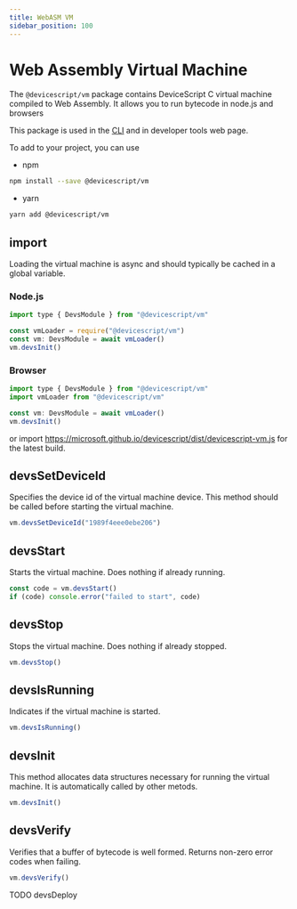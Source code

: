```yaml
---
title: WebASM VM
sidebar_position: 100
---
```


# Web Assembly Virtual Machine

The `@devicescript/vm` package contains DeviceScript C virtual machine compiled to Web Assembly. It allows you to run bytecode in node.js and browsers

This package is used in the [CLI](/api/cli/) and in developer tools web page.

To add to your project, you can use

-   npm

```bash
npm install --save @devicescript/vm
```

-   yarn

```bash
yarn add @devicescript/vm
```

## import

Loading the virtual machine is async and should typically be cached in a global variable.

### Node.js

```js
import type { DevsModule } from "@devicescript/vm"

const vmLoader = require("@devicescript/vm")
const vm: DevsModule = await vmLoader()
vm.devsInit()
```

### Browser

```js
import type { DevsModule } from "@devicescript/vm"
import vmLoader from "@devicescript/vm"

const vm: DevsModule = await vmLoader()
vm.devsInit()
```

or import https://microsoft.github.io/devicescript/dist/devicescript-vm.js for the latest build.

## devsSetDeviceId

Specifies the device id of the virtual machine device. This method should be called before starting the virtual machine.

```js
vm.devsSetDeviceId("1989f4eee0ebe206")
```

## devsStart

Starts the virtual machine. Does nothing if already running.

```js
const code = vm.devsStart()
if (code) console.error("failed to start", code)
```

## devsStop

Stops the virtual machine. Does nothing if already stopped.

```js
vm.devsStop()
```

## devsIsRunning

Indicates if the virtual machine is started.

```js
vm.devsIsRunning()
```

## devsInit

This method allocates data structures necessary for running the virtual machine.
It is automatically called by other metods.

```js
vm.devsInit()
```

## devsVerify

Verifies that a buffer of bytecode is well formed. Returns non-zero error codes when failing.

```js
vm.devsVerify()
```

TODO devsDeploy
